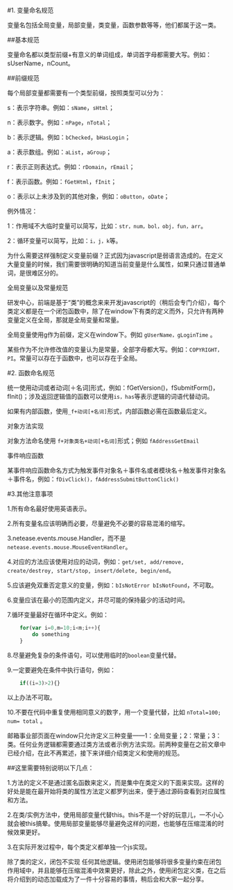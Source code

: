 #1. 变量命名规范

变量名包括全局变量，局部变量，类变量，函数参数等等，他们都属于这一类。

##基本规范

变量命名都以类型前缀+有意义的单词组成，单词首字母都需要大写。例如：sUserName，nCount。

##前缀规范

每个局部变量都需要有一个类型前缀，按照类型可以分为：

s：表示字符串。例如：```sName```，```sHtml```；

n：表示数字。例如：```nPage```，```nTotal```；

b：表示逻辑。例如：```bChecked```，```bHasLogin```；

a：表示数组。例如：```aList```，```aGroup```；

r：表示正则表达式。例如：```rDomain```，```rEmail```；

f：表示函数。例如：```fGetHtml```，```fInit```；

o：表示以上未涉及到的其他对象，例如：```oButton```，```oDate```；

例外情况：

1：作用域不大临时变量可以简写，比如：```str，num，bol，obj，fun，arr```。

2：循环变量可以简写，比如：```i，j，k```等。

为什么需要这样强制定义变量前缀？正式因为javascript是弱语言造成的。在定义大量变量的时候，我们需要很明确的知道当前变量是什么属性，如果只通过普通单词，是很难区分的。

全局变量以及常量规范

研发中心，前端是基于“类”的概念来来开发javascript的（稍后会专门介绍），每个类定义都是在一个闭包函数中，除了在window下有类的定义而外，只允许有两种变量定义在全局，那就是全局变量和常量。

全局变量使用g作为前缀，定义在window下。例如 ```gUserName，gLoginTime``` 。

某些作为不允许修改值的变量认为是常量，全部字母都大写。例如：```COPYRIGHT，PI```。常量可以存在于函数中，也可以存在于全局。

#2. 函数命名规范

统一使用动词或者动词[＋名词]形式，例如：fGetVersion()，fSubmitForm()，fInit()；涉及返回逻辑值的函数可以使用```is，has```等表示逻辑的词语代替动词。

如果有内部函数，使用```_f+动词[+名词]```形式，内部函数必需在函数最后定义。

对象方法实现

对象方法命名使用 ```f+对象类名+动词[+名词]```形式；例如 ```fAddressGetEmail```

事件响应函数

某事件响应函数命名方式为触发事件对象名＋事件名或者模块名＋触发事件对象名＋事件名，例如：```fDivClick()，fAddressSubmitButtonClick()```

#3.其他注意事项

1.所有命名最好使用英语表示。

2.所有变量名应该明确而必要，尽量避免不必要的容易混淆的缩写。

3.netease.events.mouse.Handler，而不是 ```netease.events.mouse.MouseEventHandler```。

4.对应的方法应该使用对应的动词，例如：```get/set, add/remove, create/destroy, start/stop, insert/delete, begin/end```。

5.应该避免双重否定意义的变量，例如：```bIsNotError bIsNotFound```，不可取。

6.变量应该在最小的范围内定义，并尽可能的保持最少的活动时间。

7.循环变量最好在循环中定义。例如：


```javascript
	for(var i=0,m=10;i<m;i++){
		do something
	} 
```

8.尽量避免复杂的条件语句，可以使用临时的```boolean```变量代替。

9.一定要避免在条件中执行语句，例如：
 
```javascript
	if((i=3)>2){} 
```
以上办法不可取。

10.不要在代码中重复使用相同意义的数字，用一个变量代替，比如 ```nTotal=100; num= total``` 。

邮箱事业部页面在window只允许定义三种变量——1：全局变量；2：常量；3：类。任何业务逻辑都需要通过类方法或者示例方法实现。前两种变量在之前文章中已经介绍，在此不再累述，接下来详细介绍类定义和使用的规范。

##这里需要特别说明以下几点：

1.方法的定义不是通过匿名函数来定义，而是集中在类定义的下面来实现。这样的好处是能在最开始将类的属性方法定义都罗列出来，便于通过源码查看到对应属性和方法。

2.在类/实例方法中，使用局部变量代替this。this不是一个好的玩意儿，一不小心就会被this搞晕。使用局部变量能够尽量避免这样的问题，也能够在压缩混淆的时候效果更好。

3.在实际开发过程中，每个类定义都单独一个js实现。

除了类的定义，闭包不实现 任何其他逻辑。使用闭包能够将很多变量约束在闭包作用域中，并且能够在压缩混淆中效果更好，除此之外，使用闭包定义类，在之后将介绍到的动态加载成为了一件十分容易的事情，稍后会和大家一起分享。
